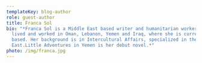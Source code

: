 ```yaml
---
templateKey: blog-author
role: guest-author
title: Franca Sol
bio: "*Franca Sol is a Middle East based writer and humanitarian worker. She has
  lived and worked in Oman, Lebanon, Yemen and Iraq, where she is currently
  based. Her background is in Intercultural Affairs, specialized in the Middle
  East.Little Adventures in Yemen is her debut novel.*"
photo: /img/franca.jpg
---
```

